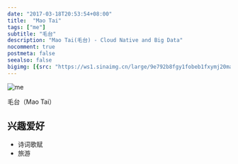 ```yaml
---
date: "2017-03-18T20:53:54+08:00"
title:  "Mao Tai"
tags: ["me"]
subtitle: "毛台"
description: "Mao Tai(毛台) - Cloud Native and Big Data"
nocomment: true
postmeta: false
seealso: false
bigimg: [{src: "https://ws1.sinaimg.cn/large/9e792b8fgy1fobeb1fxymj20ma0ev4qp.jpg", desc: "抽刀断水水更流"}]
---
```


![me](https://avatars2.githubusercontent.com/u/3328185?v=3&u=84d2689cef6b2f92a651661b8931f7b09b3cf4c0&s=400)

毛台（Mao Tai）

## 兴趣爱好

- 诗词歌赋
- 旅游
